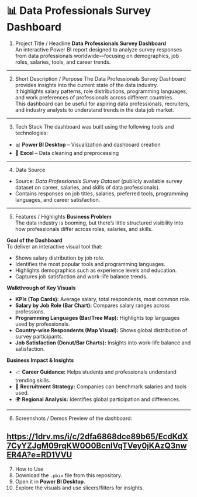 # 📊 Data Professionals Survey Dashboard

1. Project Title / Headline
**Data Professionals Survey Dashboard**  
An interactive Power BI report designed to analyze survey responses from data professionals worldwide—focusing on demographics, job roles, salaries, tools, and career trends.
---

2. Short Description / Purpose
  The Data Professionals Survey Dashboard provides insights into the current state of the data industry.  
  It highlights salary patterns, role distributions, programming languages, and work preferences of professionals across different countries.  
  This dashboard can be useful for aspiring data professionals, recruiters, and industry analysts to understand trends in the data job market.
---

3. Tech Stack
The dashboard was built using the following tools and technologies:  
- 📊 **Power BI Desktop** – Visualization and dashboard creation  
- 📂 **Excel** – Data cleaning and preprocessing 
---

4. Data Source
- Source: *Data Professionals Survey Dataset* (publicly available survey dataset on career, salaries, and skills of data professionals).  
- Contains responses on job titles, salaries, preferred tools, programming languages, and career satisfaction.  
---

5. Features / Highlights
**Business Problem**  
The data industry is booming, but there’s little structured visibility into how professionals differ across roles, salaries, and skills.  

**Goal of the Dashboard**  
To deliver an interactive visual tool that:  
- Shows salary distribution by job role.  
- Identifies the most popular tools and programming languages.  
- Highlights demographics such as experience levels and education.  
- Captures job satisfaction and work-life balance trends.  

**Walkthrough of Key Visuals**  
- **KPIs (Top Cards):** Average salary, total respondents, most common role.  
- **Salary by Job Role (Bar Chart):** Compares salary ranges across professions.  
- **Programming Languages (Bar/Tree Map):** Highlights top languages used by professionals.  
- **Country-wise Respondents (Map Visual):** Shows global distribution of survey participants.  
- **Job Satisfaction (Donut/Bar Charts):** Insights into work-life balance and satisfaction.  

**Business Impact & Insights**  
- 📈 **Career Guidance:** Helps students and professionals understand trending skills.  
- 💼 **Recruitment Strategy:** Companies can benchmark salaries and tools used.  
- 🌍 **Regional Analysis:** Identifies global participation and differences.  

---

6. Screenshots / Demos
Preview of the dashboard:  

https://1drv.ms/i/c/2dfa6868dce89b65/EcdKdX7CyYZJgM09rqKW0O0BcnlVqTVey0jKAzQ3nwER4A?e=RD1VVU
---

7. How to Use
1. Download the `.pbix` file from this repository.  
2. Open it in **Power BI Desktop**.  
3. Explore the visuals and use slicers/filters for insights.
